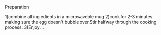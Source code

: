 Preparation

1)combine all ingredients in a microwaveble mug
2)cook for 2-3 minutes making sure the egg doesn't bubble over.Stir halfway through the cooking process.
3)Enjoy....